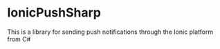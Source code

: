 # IonicPushSharp
This is a library for sending push notifications through the Ionic platform from C#
